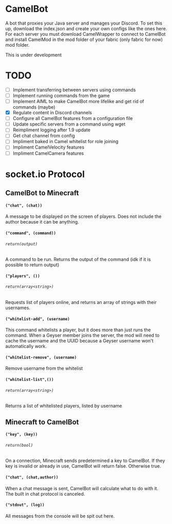 # CamelBot
A bot that proxies your Java server and manages your Discord.
To set this up, download the index.json and create your own configs like the ones here.
For each server you must download CamelWrapper to connect to CamelBot and install CamelMod in the mod folder of your fabric (only fabric for now) mod folder. 

This is under development
# TODO
- [ ] Implement transferring between servers using commands
- [ ] Implement running commands from the game
- [ ] Implement AIML to make CamelBot more lifelike and get rid of commands (maybe)
- [x] Regulate content in Discord channels
- [ ] Configure all CamelBot features from a configuration file
- [ ] Update specific servers from a command using wget
- [ ] Reimpliment logging after 1.9 update
- [ ] Get chat channel from config
- [ ] Impliment baked in Camel whitelist for role joining
- [ ] Impliment CamelVelocity features
- [ ] Impliment CamelCamera features

# socket.io Protocol

## CamelBot to Minecraft

#### ```("chat", (chat))```
A message to be displayed on the screen of players. 
Does not include the author because it can be anything.
#### ```("command", (command))```
###### ```return(output)```
A command to be run. Returns the output of the command (idk if it is possible to return output)
#### ```("players", ())```
###### ```return(array<string>)```
Requests list of players online, and returns an array of strings with their usernames.
#### ```("whitelist-add", (username)```
This command whitelists a player, but it does more than just runs the command. When a Geyser member joins the server, the mod will need to cache the username and the UUID because a Geyser username won't automatically work.
#### ```("whitelist-remove", (username)```
Remove username from the whitelist
#### ```("whitelist-list",())```
###### ```return(array<string>)```
Returns a list of whitelisted players, listed by username


## Minecraft to CamelBot

#### ```("key", (key))```
###### ```return(bool)``` 
On a connection, Minecraft sends predetermined a key to CamelBot. If they key is invalid or already in use, CamelBot will return false. Otherwise true.
#### ```("chat", (chat,author))```
When a chat message is sent, CamelBot will calculate what to do with it. The built in chat protocol is canceled.
#### ```("stdout", (log))```
All messages from the console will be spit out here.



